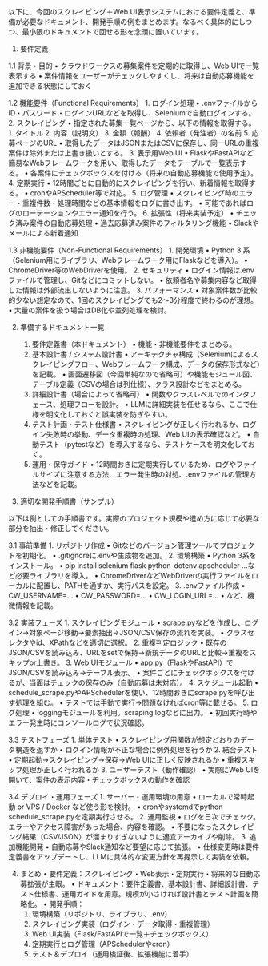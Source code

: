 以下に、今回のスクレイピング＋Web UI表示システムにおける要件定義と、準備が必要なドキュメント、開発手順の例をまとめます。なるべく具体的にしつつ、最小限のドキュメントで回せる形を念頭に置いています。

1. 要件定義

1.1 背景・目的
	•	クラウドワークスの募集案件を定期的に取得し、Web UIで一覧表示する
	•	案件情報をユーザーがチェックしやすくし、将来は自動応募機能を追加できる状態にしておく

1.2 機能要件（Functional Requirements）
	1.	ログイン処理
	•	.envファイルからID・パスワード・ログインURLなどを取得し、Seleniumで自動ログインする。
	2.	スクレイピング
	•	指定された募集一覧ページから、以下の情報を取得する。
	1.	タイトル
	2.	内容（説明文）
	3.	金額（報酬）
	4.	依頼者（発注者）の名前
	5.	応募ページのURL
	•	取得したデータはJSONまたはCSVに保存し、同一URLの重複案件は除外または上書き扱いとする。
	3.	表示用Web UI
	•	FlaskやFastAPIなど簡易なWebフレームワークを用い、取得したデータをテーブルで一覧表示する。
	•	各案件にチェックボックスを付ける（将来の自動応募機能で使用予定）。
	4.	定期実行
	•	12時間ごとに自動的にスクレイピングを行い、新着情報を取得する。
	•	cronやAPScheduler等で対応。
	5.	ログ管理
	•	スクレイピング時のエラー・重複件数・処理時間などの基本情報をログに書き出す。
	•	可能であればログのローテーションやエラー通知を行う。
	6.	拡張性（将来実装予定）
	•	チェック済み案件の自動応募処理
	•	過去応募済み案件のフィルタリング機能
	•	Slackやメールによる新着通知

1.3 非機能要件（Non-Functional Requirements）
	1.	開発環境
	•	Python 3 系（Selenium用にライブラリ、Webフレームワーク用にFlaskなどを導入）。
	•	ChromeDriver等のWebDriverを使用。
	2.	セキュリティ
	•	ログイン情報は.envファイルで管理し、Gitなどにコミットしない。
	•	依頼者名や募集内容など取得した情報は外部流出しないように注意。
	3.	パフォーマンス
	•	対象案件数が比較的少ない想定なので、1回のスクレイピングでも2～3分程度で終わるのが理想。
	•	大量の案件を扱う場合はDB化や並列処理を検討。

2. 準備するドキュメント一覧
	1.	要件定義書（本ドキュメント）
	•	機能・非機能要件をまとめる。
	2.	基本設計書 / システム設計書
	•	アーキテクチャ構成（Seleniumによるスクレイピングフロー、Webフレームワーク構成、データの保存形式など）を記載。
	•	画面遷移図（今回単純なので省略可）や機能モジュール図、テーブル定義（CSVの場合は列仕様）、クラス設計などをまとめる。
	3.	詳細設計書（場合によって省略可）
	•	関数やクラスレベルでのインタフェース、処理フローを設計。
	•	LLMに詳細実装を任せるなら、ここで仕様を明文化しておくと誤実装を防ぎやすい。
	4.	テスト計画・テスト仕様書
	•	スクレイピングが正しく行われるか、ログイン失敗時の挙動、データ重複時の処理、Web UIの表示確認など。
	•	自動テスト（pytestなど）を導入するなら、テストケースを明文化しておく。
	5.	運用・保守ガイド
	•	12時間おきに定期実行しているため、ログやファイルサイズに注意する方法、エラー発生時の対処、.envファイルの管理方法などを記載。

3. 適切な開発手順書（サンプル）

以下は例としての手順書です。実際のプロジェクト規模や進め方に応じて必要な部分を抽出・修正してください。

3.1 事前準備
	1.	リポジトリ作成
	•	Gitなどのバージョン管理ツールでプロジェクトを初期化。
	•	.gitignoreに.envや生成物を追加。
	2.	環境構築
	•	Python 3系をインストール。
	•	pip install selenium flask python-dotenv apscheduler ...など必要ライブラリを導入。
	•	ChromeDriverなどWebDriverの実行ファイルをローカルに配置し、PATHを通すか、実行パスを設定。
	3.	.envファイル作成
	•	CW_USERNAME=...
	•	CW_PASSWORD=...
	•	CW_LOGIN_URL=...
	•	など、機微情報を記載。

3.2 実装フェーズ
	1.	スクレイピングモジュール
	•	scrape.pyなどを作成し、ログイン→対象ページ移動→要素抽出→JSON/CSV保存の流れを実装。
	•	クラスセレクタやid、XPathなどを適切に選択。
	2.	重複判定ロジック
	•	既存のJSON/CSVを読み込み、URLをsetで保持→新規データのURLと比較→重複をスキップor上書き。
	3.	Web UIモジュール
	•	app.py（FlaskやFastAPI）でJSON/CSVを読み込み→テーブル表示。
	•	案件ごとにチェックボックスを付けるが、当面はチェックの保存のみ（自動応募は未対応）。
	4.	スケジュール起動
	•	schedule_scrape.pyやAPSchedulerを使い、12時間おきにscrape.pyを呼び出す処理を組む。
	•	テストでは手動で実行→問題なければcron等に載せる。
	5.	ログ処理
	•	loggingモジュールを利用。scraping.logなどに出力。
	•	初回実行時やエラー発生時にコンソールログで状況確認。

3.3 テストフェーズ
	1.	単体テスト
	•	スクレイピング用関数が想定どおりのデータ構造を返すか
	•	ログイン情報が不正な場合に例外処理を行うか
	2.	結合テスト
	•	定期起動→スクレイピング→保存→Web UIに正しく反映されるか
	•	重複スキップ処理が正しく行われるか
	3.	ユーザーテスト（動作確認）
	•	実際にWeb UIを開いて、案件の表示内容・チェックボックスの動作を確認

3.4 デプロイ・運用フェーズ
	1.	サーバー・運用環境の用意
	•	ローカルで常時起動 or VPS / Docker など使う形を検討。
	•	cronやsystemdでpython schedule_scrape.pyを定期実行させる。
	2.	運用監視
	•	ログを日次でチェック。エラーやアクセス障害があった場合、内容を確認。
	•	不要になったスクレイピング結果（CSV/JSON）が溜まりすぎないように適宜アーカイブや削除。
	3.	追加機能開発
	•	自動応募やSlack通知など要望に応じて拡張。
	•	仕様変更時は要件定義書をアップデートし、LLMに具体的な変更方針を再提示して実装を依頼。

4. まとめ
	•	要件定義：スクレイピング・Web表示・定期実行・将来的な自動応募拡張が主眼。
	•	ドキュメント：要件定義書、基本設計書、詳細設計書、テスト仕様書、運用ガイドを用意。規模が小さければ設計書とテスト計画を簡略化。
	•	開発手順：
	1.	環境構築（リポジトリ、ライブラリ、.env）
	2.	スクレイピング実装（ログイン・データ取得・重複管理）
	3.	Web UI実装（Flask/FastAPIで一覧＋チェックボックス）
	4.	定期実行とログ管理（APSchedulerやcron）
	5.	テスト＆デプロイ（運用検証後、拡張機能に着手）


